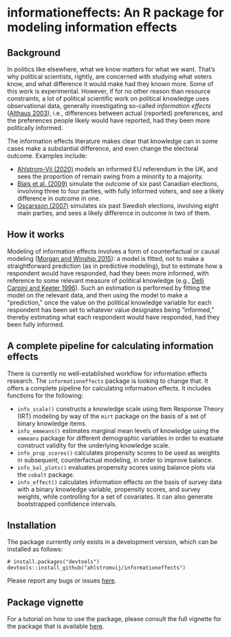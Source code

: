 # informationeffects: An R package for modeling information effects

## Background

In politics like elsewhere, what we know matters for what we want. That’s why political scientists, rightly, are concerned with studying what voters know, and what difference it would make had they known more. Some of this work is experimental. However, if for no other reason than resource constraints, a lot of political scientific work on political knowledge uses observational data, generally investigating so-called _information effects_ ([Althaus 2003](https://www.cambridge.org/core/books/collective-preferences-in-democratic-politics/C12E833FF34C53E5DCC560C65691F1F3)), i.e., differences between actual (reported) preferences, and the preferences people likely would have reported, had they been more politically informed.

The information effects literature makes clear that knowledge can in some cases make a substantial difference, and even change the electoral outcome. Examples include: 

- [Ahlstrom-Vij (2020)](https://www.cambridge.org/core/journals/episteme/article/abs/case-for-modelled-democracy/B57E0E9B282C8E16FC28664F939E8C80) models an informed EU referendum in the UK, and sees the proportion of remain swing from a minority to a majority. 
- [Blais et al. (2009)](https://ejpr.onlinelibrary.wiley.com/doi/abs/10.1111/j.1475-6765.2008.00835.x) simulate the outcome of six past Canadian elections, involving three to four parties, with fully informed voters, and see a likely difference in outcome in one. 
- [Oscarsson (2007)](https://onlinelibrary.wiley.com/doi/abs/10.1111/j.1467-9477.2007.00182.x) simulates six past Swedish elections, involving eight main parties, and sees a likely difference in outcome in two of them.

## How it works

Modeling of information effects involves a form of counterfactual or causal modeling ([Morgan and Winship 2015](https://www.cambridge.org/core/books/counterfactuals-and-causal-inference/5CC81E6DF63C5E5A8B88F79D45E1D1B7)): a model is fitted, not to make a straightforward prediction (as in predictive modeling), but to estimate how a respondent would have responded, had they been more informed, with reference to some relevant measure of political knowledge (e.g., [Delli Carpini and Keeter 1996](https://yalebooks.yale.edu/book/9780300072754/what-americans-know-about-politics-and-why-it-matters/)). Such an estimation is performed by fitting the model on the relevant data, and then using the model to make a "prediction," once the value on the political knowledge variable for each respondent has been set to whatever value designates being “informed,” thereby estimating what each respondent would have responded, had they been fully informed.

## A complete pipeline for calculating information effects

There is currently no well-established workflow for information effects research. The `informationeffects` package is looking to change that. It offers a complete pipeline for calculating information effects. It includes functions for the following:

- `info_scale()` constructs a knowledge scale using Item Response Theory (IRT) modeling by way of the `mirt` package on the basis of a set of binary knowledge items.
- `info_emmeans()` estimates marginal mean levels of knowledge using the `emmeans` package for different demographic variables in order to evaluate construct validity for the underlying knowledge scale.
- `info_prop_scores()` calculates propensity scores to be used as weights in subsequent, counterfactual modeling, in order to improve balance. 
- `info_bal_plots()` evaluates propensity scores using balance plots via the `cobalt` package. 
- `info_effect()` calculates information effects on the basis of survey data with a binary knowledge variable, propensity scores, and survey weights, while controlling for a set of covariates. It can also generate bootstrapped confidence intervals.

## Installation

The package currently only exists in a development version, which can be installed as follows:

```
# install.packages("devtools")
devtools::install_github("ahlstromvij/informationeffects")
```

Please report any bugs or issues [here](https://github.com/ahlstromvij/informationeffects/issues).

## Package vignette

For a tutorial on how to use the package, please consult the full vignette for the package that is available [here](https://rpubs.com/ahlstromvij/955755).
